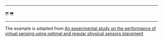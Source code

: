 ***
[⬅️](../037/README.md "Previous example")
[➡️](../039/README.md "Next example")
***

The example is adapted from [An experimental study on the performance of virtual sensing using optimal and regular physical sensors placement](https://iopscience.iop.org/article/10.1088/1742-6596/2647/19/192003) 
